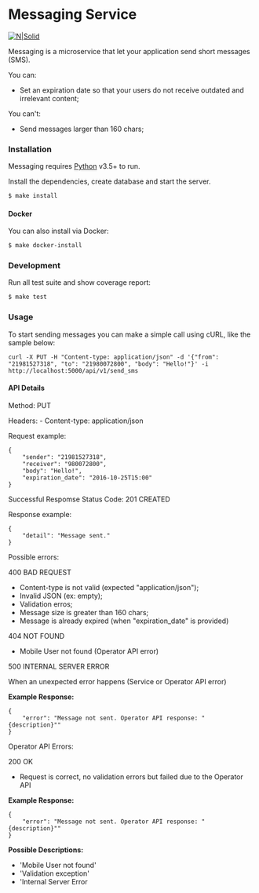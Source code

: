 # Messaging Service

[![N|Solid](https://cldup.com/dTxpPi9lDf.thumb.png)](https://nodesource.com/products/nsolid)

Messaging is a microservice that let your application send short messages (SMS).

You can:
  - Set an expiration date so that your users do not receive outdated and irrelevant content;

You can't:
  - Send messages larger than 160 chars;

### Installation

Messaging requires [Python](https://python.org/) v3.5+ to run.

Install the dependencies, create database and start the server.

```sh
$ make install
```

#### Docker

You can also install via Docker:

```sh
$ make docker-install
```

### Development

Run all test suite and show coverage report:

```sh
$ make test
```

### Usage

To start sending messages you can make a simple call using cURL, like the sample below:

  ```shell
  curl -X PUT -H "Content-type: application/json" -d '{"from": "21981527318", "to": "21980072800", "body": "Hello!"}' -i http://localhost:5000/api/v1/send_sms
  ```

#### API Details

Method: PUT

Headers:
    - Content-type: application/json

Request example:

    {
        "sender": "21981527318",
        "receiver": "980072800",
        "body": "Hello!",
        "expiration_date": "2016-10-25T15:00"
    }

Successful Respomse Status Code: 201 CREATED

Response example:

    {
        "detail": "Message sent."
    }

Possible errors:

400 BAD REQUEST

- Content-type is not valid (expected "application/json");
- Invalid JSON (ex: empty);
- Validation erros;
- Message size is greater than 160 chars;
- Message is already expired (when "expiration_date" is provided)

404 NOT FOUND

- Mobile User not found (Operator API error)

500 INTERNAL SERVER ERROR

When an unexpected error happens (Service or Operator API error)

**Example Response:**

    {
        "error": "Message not sent. Operator API response: "{description}""
    }

Operator API Errors:

200 OK

- Request is correct, no validation errors but failed due to the Operator API

**Example Response:**

    {
        "error": "Message not sent. Operator API response: "{description}""
    }

**Possible Descriptions:**

- 'Mobile User not found'
- 'Validation exception'
- 'Internal Server Error
